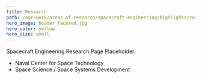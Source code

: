 ```yaml
---
title: Research
path: /our-work/areas-of-research/spacecraft-engineering/highlights/research
hero_image: header_faceted.jpg
hero_color: yellow
hero_size: small
---
```

Spacecraft Engineering Research Page Placeholder.

- Naval Center for Space Technology
- Space Science / Space Systems Development